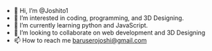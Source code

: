- 👋 Hi, I’m @Joshito1
- 👀 I’m interested in coding, programming, and 3D Designing.
- 🌱 I’m currently learning python and JavaScript.
- 💞️ I’m looking to collaborate on web development and 3D Designing
- 📫 How to reach me baruserojoshi@gmail.com
